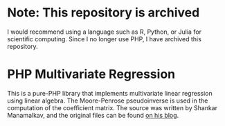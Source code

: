 Note: This repository is archived
=================================

I would recommend using a language such as R, Python, or Julia for scientific computing. Since I no longer use PHP, I have archived this repository.

PHP Multivariate Regression
===========================

This is a pure-PHP library that implements multivariate linear regression using linear algebra. 
The Moore-Penrose pseudoinverse is used in the computation of the coefficient matrix. 
The source was written by Shankar Manamalkav, and the original files can be found 
[on his blog](http://mnshankar.wordpress.com/2011/05/01/regression-analysis-with-php/).
